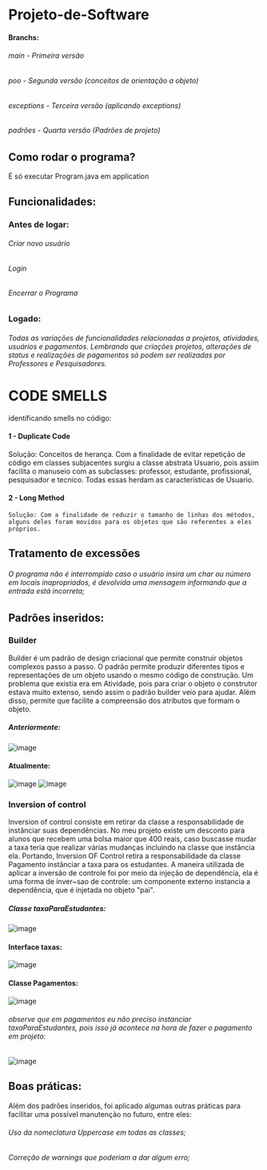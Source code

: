 # Projeto-de-Software


 #### Branchs:
 
 ###### main - Primeira versão
 ###### poo  - Segunda versão (conceitos de orientação a objeto)
 ###### exceptions - Terceira versão (aplicando exceptions)
 ###### padrões - Quarta versão (Padrões de projeto)
 
 ## Como rodar o programa?
 É só executar Program.java em application
 
 ## Funcionalidades:
 
 ### Antes de logar:
 ###### Criar novo usuário
 ###### Login
 ###### Encerrar o Programa
 
  ### Logado:
  ###### Todas as variações de funcionalidades relacionadas a projetos, atividades, usuários e pagamentos. Lembrando que criações projetos, alterações de status e realizações de pagamentos só podem ser realizadas por Professores e Pesquisadores.

 # CODE SMELLS
 
 identificando smells no código:
 
 #### 1 - Duplicate Code
  Solução: Conceitos de herança. Com a finalidade de evitar repetição de código em classes subjacentes surgiu a classe abstrata Usuario, pois assim facilita o manuseio com as subclasses: professor, estudante, profissional, pesquisador e tecnico. Todas essas herdam as características de Usuario.
  
 #### 2 - Long Method
    Solução: Com a finalidade de reduzir o tamanho de linhas dos métodos, alguns deles foram movidos para os objetos que são referentes a eles próprios.
  
 ## Tratamento de excessões
 ###### O programa não é interrompido caso o usuário insira um char ou número em locais inapropriados, é devolvida uma mensagem informando que a entrada está incorreta;
  
 ## Padrões inseridos: 
 
 ### Builder
 
 Builder é um padrão de design criacional que permite construir objetos complexos passo a passo. O padrão permite produzir diferentes tipos e representações de um objeto usando o mesmo código de construção. Um problema que existia era em Atividade, pois para criar o objeto o construtor estava muito extenso, sendo assim o padrão builder veio para ajudar. Além disso, permite que facilite a compreensão dos atributos que formam o objeto.
 
 ##### Anteriormente:
 ![image](https://user-images.githubusercontent.com/83170114/206161077-a076da1d-293b-4a0d-b2aa-d78afe471fe4.png)


 #### Atualmente:
 ![image](https://user-images.githubusercontent.com/83170114/206161485-439d7177-57b9-4820-93f8-5aa4384b5cb2.png)
  ![image](https://user-images.githubusercontent.com/83170114/206162045-97511d40-8eaf-4fce-9448-febc94209e5c.png)

### Inversion of control

Inversion of control consiste em retirar da classe a responsabilidade de instânciar suas dependências. No meu projeto existe um desconto para alunos que recebem uma bolsa maior que 400 reais, caso buscasse mudar a taxa teria que realizar várias mudanças incluindo na classe que instância ela. Portando, Inversion OF Control retira a responsabilidade da classe Pagamento instânciar a taxa para os estudantes. A maneira utilizada de aplicar a inversão de controle foi por meio da injeção de dependência, ela é uma forma de inver~sao de controle: um componente externo instancia a dependência, que é injetada no objeto "pai".

##### Classe taxaParaEstudantes:
![image](https://user-images.githubusercontent.com/83170114/206165090-687184c0-7bb7-4e3a-97a6-cb534549a74d.png)

#### Interface taxas:

![image](https://user-images.githubusercontent.com/83170114/206165485-76f03b07-e345-49c8-ade6-b90b5483c475.png)

#### Classe Pagamentos:
![image](https://user-images.githubusercontent.com/83170114/206166036-aea0bdf6-d886-4891-b6f6-882c8ae52c25.png)
###### observe que em pagamentos eu não preciso instanciar taxaParaEstudantes, pois isso já acontece na hora de fazer o pagamento em projeto:
![image](https://user-images.githubusercontent.com/83170114/206166923-ca86f151-fddd-4e57-9ad1-d716d167e2ed.png)

## Boas práticas:
Além dos padrões inseridos, foi aplicado algumas outras práticas para facilitar uma possível manutenção no futuro, entre eles:
###### Uso da nomeclatura Uppercase em todas as classes;
###### Correção de warnings que poderiam a dar algum erro;






